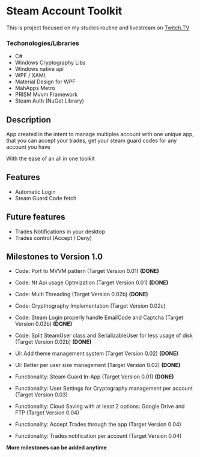 # Steam Account Toolkit
This is project focused on my studies routine and livestream on [Twitch.TV](http://twitch.darknessxk.com)

### Techonologies/Libraries
* C#
* Windows Cryptography Libs
* Windows native api
* WPF / XAML
* Material Design for WPF
* MahApps Metro
* PRISM Mvvm Framework
* Steam Auth (NuGet Library)

## Description
App created in the intent to manage multiples account with one unique app, that you can accept your trades, get your steam guard codes for any account you have

With the ease of an all in one toolkit

## Features
* Automatic Login
* Steam Guard Code fetch

## Future features
* Trades Notifications in your desktop
* Trades control (Accept / Deny)

## Milestones to Version 1.0
* Code: Port to MVVM pattern (Target Version 0.01) **(DONE)**
* Code: Nt Api usage Optmization (Target Version 0.01) **(DONE)**
* Code: Multi Threading (Target Version 0.02b) **(DONE)**
* Code: Crypthography Implementation (Target Version 0.02c)
* Code: Steam Login properly handle EmailCode and Captcha (Target Version 0.02b) **(DONE)**
* Code: Split SteamUser class and SerializableUser for less usage of disk (Target Version 0.02b) **(DONE)**

* UI: Add theme management system (Target Version 0.02) **(DONE)**
* UI: Better per user size management (Target Version 0.02) **(DONE)**

* Functionality: Steam Guard In-App (Target Version 0.01) **(DONE)**
* Functionality: User Settings for Cryptography management per account  (Target Version 0.03)
* Functionality: Cloud Saving with at least 2 options: Google Drive and FTP (Target Version 0.04)
* Functionality: Accept Trades through the app (Target Version 0.04)
* Functionality: Trades notification per account (Target Version 0.04)

**More milestones can be added anytime**